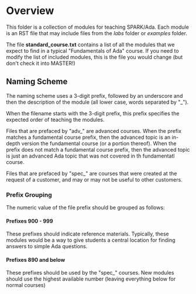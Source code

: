 # Overview

This folder is a collection of modules for teaching SPARK/Ada. Each module 
is an RST file that may include files from the *labs* folder or *examples*
folder.

The file **standard_course.txt** contains a list of all the modules that
we expect to find in a typical "Fundamentals of Ada" course. If you need
to modify the list of included modules, this is the file you would change
(but don't check it into MASTER!)

## Naming Scheme

The naming scheme uses a 3-digit prefix, followed by an underscore and
then the description of the module (all lower case, words
separated by "\_").

When the filename starts with the 3-digit prefix, this prefix specifies
the expected order of teaching the modules.

Files that are prefaced by "adv_" are advanced courses. When the prefix
matches a fundamental course prefix, then the advanced topic is an
in-depth version the fundamental course (or a portion thereof).
When the prefix does not match a fundamental course prefix, then the
advanced topic is just an advanced Ada topic that was not covered in
th fundamentatl course.

Files that are prefaced by "spec_" are courses that were created at
the request of a customer, and may or may not be useful to other customers.

### Prefix Grouping

The numeric value of the file prefix should be grouped as follows:

#### Prefixes 900 - 999

These prefixes should indicate reference materials. Typically, these modules would be a
way to give students a central location for finding answers to simple Ada questions.

#### Prefixes 890 and below

These prefixes should be used by the "spec_" courses. New modules should use the
highest available number (leaving everything below for normal courses)

